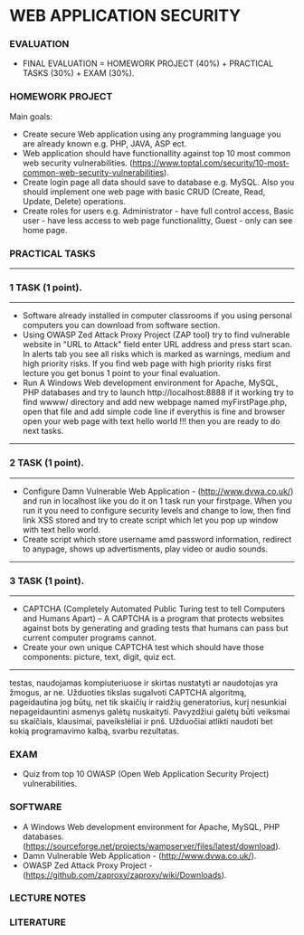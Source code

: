 # WEB APPLICATION SECURITY

### EVALUATION
<ul>
<li>FINAL EVALUATION = HOMEWORK PROJECT (40%) + PRACTICAL TASKS (30%) + EXAM (30%). </li>
</ul>

### HOMEWORK PROJECT
Main goals:
- Create secure Web application using any programming language you are already known e.g. PHP, JAVA, ASP ect.
- Web application should have functionallity against top 10 most common web security vulnerabilities. (https://www.toptal.com/security/10-most-common-web-security-vulnerabilities). 
- Create login page all data should save to database e.g. MySQL. Also you should implement one web page with basic CRUD (Create, Read, Update, Delete) operations.   
- Create roles for users e.g. Administrator - have full control access, Basic user - have less access to web page functionalitty, Guest - only can see home page.    

### PRACTICAL TASKS
___
### 1 TASK (1 point).
___
- Software already installed in computer classrooms if you using personal computers you can download from software section. 
- Using OWASP Zed Attack Proxy Project (ZAP tool) try to find vulnerable website in "URL to Attack" field enter URL address and press start scan. In alerts tab you see all risks which is marked as warnings, medium and high priority risks. If you find web page with high priority risks first lecture you get bonus 1 point to your final evaluation. 
- Run A Windows Web development environment for Apache, MySQL, PHP databases and try to launch http://localhost:8888 if it working try to find wwww/ directory and add new webpage named myFirstPage.php, open that file and add simple code line <?php echo 'hello world!!!' ?> if everythis is fine and browser open your web page with text hello world !!! then you are ready to do next tasks.   

___
### 2 TASK (1 point).
___
- Configure Damn Vulnerable Web Application - (http://www.dvwa.co.uk/) and run in localhost like you do it on 1 task run your firstpage. When you run it you need to configure security levels and change to low, then find link XSS stored and try to create script which let you pop up window with text hello world.
- Create script which store username amd password information, redirect to anypage, shows up advertisments, play video or audio sounds.

___
### 3 TASK (1 point).
___

- CAPTCHA (Completely Automated Public Turing
test to tell Computers and Humans Apart) – A CAPTCHA is a program that protects websites against bots by generating and grading tests that humans can pass but current computer programs cannot.
- Create your own unique CAPTCHA test which should have those components: picture, text, digit, quiz ect.   

___

testas, naudojamas
kompiuteriuose ir skirtas nustatyti ar naudotojas yra žmogus,
ar ne. Užduoties tikslas sugalvoti CAPTCHA algoritmą,
pageidautina jog būtų, net tik skaičių ir raidžių
generatorius, kurį nesunkiai nepageidauntini asmenys galėtų
nuskaityti. Pavyzdžiui galėtų būti veiksmai su skaičiais,
klausimai, paveikslėliai ir pnš. Užduočiai atlikti naudoti bet
kokią programavimo kalbą, svarbu rezultatas.

### EXAM
- Quiz from top 10 OWASP (Open Web Application Security Project) vulnerabilities.

### SOFTWARE
- A Windows Web development environment for Apache, MySQL, PHP databases. (https://sourceforge.net/projects/wampserver/files/latest/download).
- Damn Vulnerable Web Application - (http://www.dvwa.co.uk/).
- OWASP Zed Attack Proxy Project - (https://github.com/zaproxy/zaproxy/wiki/Downloads).

### LECTURE NOTES



### LITERATURE


